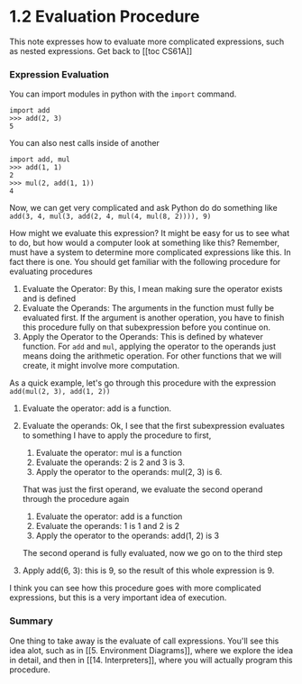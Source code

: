 # 1.2 Evaluation Procedure
This note expresses how to evaluate more complicated expressions, such as nested expressions.
Get back to [[toc CS61A]]

### Expression Evaluation

You can import modules in python with the `import` command. 

```
import add
>>> add(2, 3)
5
```

You can also nest calls inside of another

```
import add, mul
>>> add(1, 1)
2
>>> mul(2, add(1, 1))
4
```

Now, we can get very complicated and ask Python do do something like
`add(3, 4, mul(3, add(2, 4, mul(4, mul(8, 2)))), 9)`

How might we evaluate this expression? It might be easy for us to see what to do, but how would a computer look at something like this? Remember, must have a system to determine more complicated expressions like this. In fact there is one. You should get familiar with the following procedure for evaluating procedures

1. Evaluate the Operator: By this, I mean making sure the operator exists and is defined
2. Evaluate the Operands: The arguments in the function must fully be evaluated first. If the argument is another operation, you have to finish this procedure fully on that subexpression before you continue on.
3. Apply the Operator to the Operands: This is defined by whatever function. For `add` and `mul`, applying the operator to the operands just means doing the arithmetic operation. For other functions that we will create, it might involve more computation.

As a quick example, let's go through this procedure with the expression 
`add(mul(2, 3), add(1, 2))`

1. Evaluate the operator: add is a function.
2. Evaluate the operands: Ok, I see that the first subexpression evaluates to something I have to apply the procedure to first,
	1. Evaluate the operator: mul is a function
	2. Evaluate the operands: 2 is 2 and 3 is 3. 
	3. Apply the operator to the operands: mul(2, 3) is 6.
	
	That was just the first operand, we evaluate the second operand through the procedure again
	1. Evaluate the operator: add is a function
	2. Evaluate the operands: 1 is 1 and 2 is 2
	3. Apply the operator to the operands: add(1, 2) is 3

	The second operand is fully evaluated, now we go on to the third step
3. Apply add(6, 3): this is 9, so the result of this whole expression is 9.

I think you can see how this procedure goes with more complicated expressions, but this is a very important idea of execution. 

### Summary
One thing to take away is the evaluate of call expressions. You'll see this idea alot, such as in [[5. Environment Diagrams]], where we explore the idea in detail, and then in [[14. Interpreters]], where you will actually program this procedure.